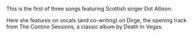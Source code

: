 This is the first of three songs featuring Scottish singer Dot Allison.

Here she features on vocals (and co-writing) on Dirge, the opening track from The Contino Sessions, a classic album by Death In Vegas.
